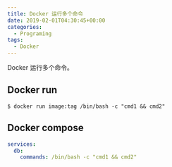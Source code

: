 ```yaml
---
title: Docker 运行多个命令
date: 2019-02-01T04:30:45+00:00
categories:
  - Programing
tags:
  - Docker
---
```


Docker 运行多个命令。

<!--more-->

## Docker run

```shell
$ docker run image:tag /bin/bash -c "cmd1 && cmd2"
```

## Docker compose

```yml
services:
  db:
    commands: /bin/bash -c "cmd1 && cmd2"
```
